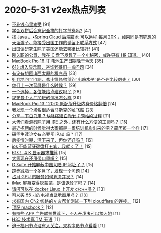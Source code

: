 # 2020-5-31 v2ex热点列表

+ [不花钱心里难受](https://www.v2ex.com/t/677118#reply91) [91]
+ [学会双拼后会忘记全拼的打字节奏吗?](https://www.v2ex.com/t/677143#reply47) [47]
+ [找 Java 。•Spring Cloud 后端技术 可以远程 每月 20K ，如果同是有梦想的天涯游子、能接受出国工作的请留下联系方式](https://www.v2ex.com/t/677174#reply47) [47]
+ [出国读研究生除了美国还能去哪里比较好?](https://www.v2ex.com/t/677145#reply41) [41]
+ [刚入职的公司，我在 C 盘下发现了一个小秘密，或许只有 HR 知道。](https://www.v2ex.com/t/677220#reply40) [40]
+ [MacBook Pro 16 寸 电池生产日期晚于今天](https://www.v2ex.com/t/677169#reply35) [35]
+ [618 想入显示器，咨询老哥们一点问题](https://www.v2ex.com/t/677141#reply34) [34]
+ [有没有想回山西太原的程序员](https://www.v2ex.com/t/677147#reply33) [33]
+ [好奇地问个问题，家电维修师傅的“电路水平”是不是比较厉害？](https://www.v2ex.com/t/677135#reply30) [30]
+ [你们上一次蓝屏是什么时候？](https://www.v2ex.com/t/677154#reply29) [29]
+ [一个选择，各位能给点建议吗？](https://www.v2ex.com/t/677119#reply28) [28]
+ [现在各个大厂加班的情况怎么样](https://www.v2ex.com/t/677159#reply26) [26]
+ [MacBook Pro 13'' 2020 低配版升级内存价格翻倍](https://www.v2ex.com/t/677125#reply24) [24]
+ [我发现一个域名很适合马斯克的龙飞船](https://www.v2ex.com/t/677127#reply23) [23]
+ [分享一下自己用 7 块钱搭建自动发卡网站的过程](https://www.v2ex.com/t/677164#reply21) [21]
+ [大佬们看源码除了用 IDE 之外，还有什么方便的工具吗？](https://www.v2ex.com/t/677121#reply18) [18]
+ [最近招聘的时候觉得大家都是一家培训机构出来的吧？简历都一个样](https://www.v2ex.com/t/677194#reply17) [17]
+ [研究生读论文有必要买 iPad 吗？](https://www.v2ex.com/t/677253#reply17) [17]
+ [后疫情时期，活下来了，但你还好吗？](https://www.v2ex.com/t/677182#reply16) [16]
+ [ios 不能蓝牙键盘打五笔，我就 c 了！](https://www.v2ex.com/t/677177#reply15) [15]
+ [618！ 4 K 显示器求推荐](https://www.v2ex.com/t/677213#reply15) [15]
+ [大家现在还用带口罩吗？](https://www.v2ex.com/t/677234#reply15) [15]
+ [G Suite 开始屏蔽中国大陆 IP 地址了？](https://www.v2ex.com/t/677303#reply15) [15]
+ [跑步减脂一个多月了，发现一个问题](https://www.v2ex.com/t/677204#reply14) [14]
+ [占用 GPU 的服务如何解决并发？](https://www.v2ex.com/t/677256#reply14) [14]
+ [iMac 屏幕变得灰蒙蒙，是该退役了吗？](https://www.v2ex.com/t/677109#reply14) [14]
+ [请问可以在 docker Linux 上开发 c/c++吗？](https://www.v2ex.com/t/677181#reply13) [13]
+ [可以买 55 寸的电视当显示器用吗？](https://www.v2ex.com/t/677219#reply13) [13]
+ [求有国内 CN2 线路的 v 友帮忙测试一下到 cloudflare 的连接。](https://www.v2ex.com/t/677225#reply12) [12]
+ [顶配 macbook？](https://www.v2ex.com/t/677238#reply12) [12]
+ [有哪些 APP 广告联盟推荐下，个人开发者可以接入的](https://www.v2ex.com/t/677130#reply11) [11]
+ [H3C 技术真 TM 无语](https://www.v2ex.com/t/677150#reply11) [11]
+ [迫于福州节点没有人关注，来程序员节点看看](https://www.v2ex.com/t/677193#reply11) [11]
